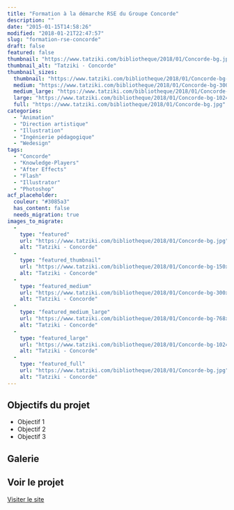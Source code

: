 ```yaml
---
title: "Formation à la démarche RSE du Groupe Concorde"
description: ""
date: "2015-01-15T14:58:26"
modified: "2018-01-21T22:47:57"
slug: "formation-rse-concorde"
draft: false
featured: false
thumbnail: "https://www.tatziki.com/bibliotheque/2018/01/Concorde-bg.jpg"
thumbnail_alt: "Tatziki - Concorde"
thumbnail_sizes:
  thumbnail: "https://www.tatziki.com/bibliotheque/2018/01/Concorde-bg-150x150.jpg"
  medium: "https://www.tatziki.com/bibliotheque/2018/01/Concorde-bg-300x157.jpg"
  medium_large: "https://www.tatziki.com/bibliotheque/2018/01/Concorde-bg-768x401.jpg"
  large: "https://www.tatziki.com/bibliotheque/2018/01/Concorde-bg-1024x535.jpg"
  full: "https://www.tatziki.com/bibliotheque/2018/01/Concorde-bg.jpg"
categories:
  - "Animation"
  - "Direction artistique"
  - "Illustration"
  - "Ingénierie pédagogique"
  - "Wedesign"
tags:
  - "Concorde"
  - "Knowledge-Players"
  - "After Effects"
  - "Flash"
  - "Illustrator"
  - "Photoshop"
acf_placeholder:
  couleur: "#3085a3"
  has_content: false
  needs_migration: true
images_to_migrate:
  -
    type: "featured"
    url: "https://www.tatziki.com/bibliotheque/2018/01/Concorde-bg.jpg"
    alt: "Tatziki - Concorde"
  -
    type: "featured_thumbnail"
    url: "https://www.tatziki.com/bibliotheque/2018/01/Concorde-bg-150x150.jpg"
    alt: "Tatziki - Concorde"
  -
    type: "featured_medium"
    url: "https://www.tatziki.com/bibliotheque/2018/01/Concorde-bg-300x157.jpg"
    alt: "Tatziki - Concorde"
  -
    type: "featured_medium_large"
    url: "https://www.tatziki.com/bibliotheque/2018/01/Concorde-bg-768x401.jpg"
    alt: "Tatziki - Concorde"
  -
    type: "featured_large"
    url: "https://www.tatziki.com/bibliotheque/2018/01/Concorde-bg-1024x535.jpg"
    alt: "Tatziki - Concorde"
  -
    type: "featured_full"
    url: "https://www.tatziki.com/bibliotheque/2018/01/Concorde-bg.jpg"
    alt: "Tatziki - Concorde"
---
```


## Objectifs du projet

<!-- TODO: Ajouter les objectifs depuis ACF -->
- Objectif 1
- Objectif 2
- Objectif 3

## Galerie

<!-- TODO: Ajouter les images du projet -->

## Voir le projet

[Visiter le site](https://www.tatziki.com/formation-rse-concorde/)
